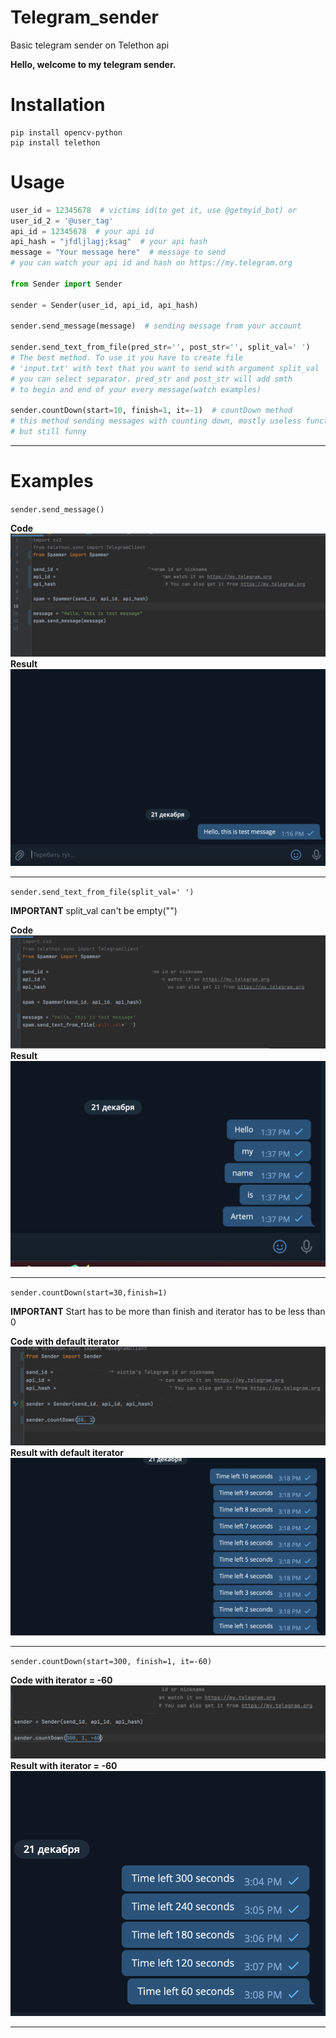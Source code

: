 # Telegram_sender

Basic telegram sender on Telethon api

**Hello, welcome to my telegram sender.**

# Installation

```shell
pip install opencv-python
pip install telethon
```

# Usage

```python
user_id = 12345678  # victims id(to get it, use @getmyid_bot) or
user_id_2 = '@user_tag'
api_id = 12345678  # your api id
api_hash = "jfdljlagj;ksag"  # your api hash
message = "Your message here"  # message to send
# you can watch your api id and hash on https://my.telegram.org

from Sender import Sender

sender = Sender(user_id, api_id, api_hash)

sender.send_message(message)  # sending message from your account

sender.send_text_from_file(pred_str='', post_str='', split_val=' ')
# The best method. To use it you have to create file 
# 'input.txt' with text that you want to send with argument split_val
# you can select separator. pred_str and post_str will add smth
# to begin and end of your every message(watch examples)

sender.countDown(start=10, finish=1, it=-1)  # countDown method
# this method sending messages with counting down, mostly useless function,
# but still funny
```

<hr>

# Examples

`sender.send_message()`

**Code**
![alt text](/readme%20files/send_message_code.png?raw=true)
**Result**
![](/readme%20files/send_message_result.png?raw=true)
<hr>

`sender.send_text_from_file(split_val=' ')`

**IMPORTANT** split_val can't be empty("")

**Code**
![](/readme%20files/from_file_code.png?raw=true)
**Result**
![](/readme%20files/from_file_result.png?raw=true)
<hr>

`sender.countDown(start=30,finish=1)`

**IMPORTANT**
Start has to be more than finish and iterator has to be less than 0

**Code with default iterator**
![](/readme%20files/countDown_it-1_code.png?raw=true)
**Result with default iterator**
![](/readme%20files/countDown_it-1_result.png?raw=true)
<hr>

`sender.countDown(start=300, finish=1, it=-60)`

**Code with iterator = -60**
![](/readme%20files/countDown_it-60_code.png?raw=true)
**Result with iterator = -60**
![](/readme%20files/countDown_it-60_result.png?raw=true)
<hr>



